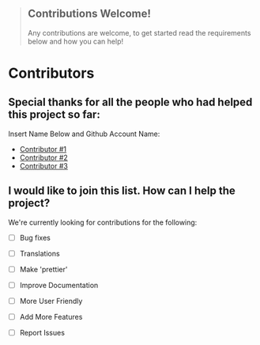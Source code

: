 > ## Contributions Welcome!
> Any contributions are welcome, to get started read the requirements below and how you can help!

# Contributors
## Special thanks for all the people who had helped this project so far:
Insert Name Below and Github Account Name:

* [Contributor #1](http://LINK_HERE)
* [Contributor #2](http://LINK_HERE)
* [Contributor #3](http://LINK_HERE)

## I would like to join this list. How can I help the project?

We're currently looking for contributions for the following:

- [ ] Bug fixes
- [ ] Translations
- [ ] Make 'prettier'
- [ ] Improve Documentation
- [ ] More User Friendly
- [ ] Add More Features
- [ ] Report Issues
 
